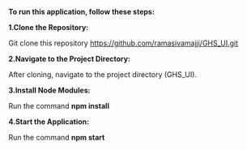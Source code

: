 **To run this application, follow these steps:**

**1.Clone the Repository:**

Git clone this repository
https://github.com/ramasivamajji/GHS_UI.git

**2.Navigate to the Project Directory:**

After cloning, navigate to the project directory (GHS_UI).

**3.Install Node Modules:**

Run the command **npm install**

**4.Start the Application:**

Run the command **npm start**
